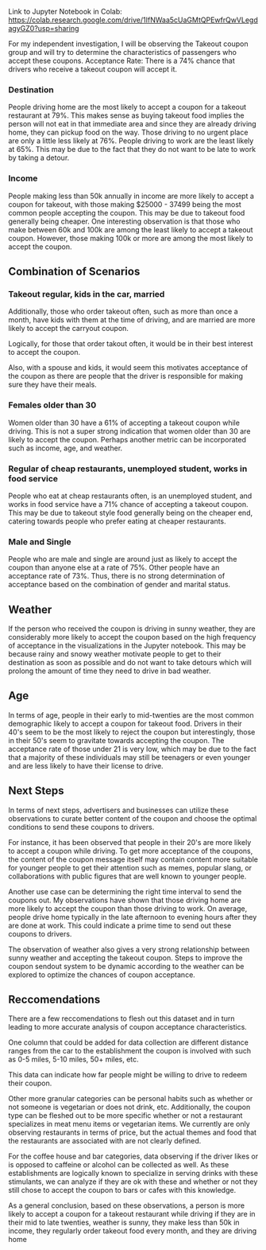 Link to Jupyter Notebook in Colab: https://colab.research.google.com/drive/1IfNWaa5cUaGMtQPEwfrQwVLegdagyGZ0?usp=sharing

For my independent investigation, I will be observing the Takeout coupon group and will try to determine the characteristics of passengers who accept these coupons.
Acceptance Rate: There is a 74% chance that drivers who receive a takeout coupon will accept it.

### **Destination**
People driving home are the most likely to accept a coupon for a takeout restaurant at 79%. This makes sense as buying takeout food implies the person will not eat in that immediate area and since they are already driving home, they can pickup food on the way.
Those driving to no urgent place are only a little less likely at 76%.
People driving to work are the least likely at 65%. This may be due to the fact that they do not want to be late to work by taking a detour.

### **Income**
People making less than 50k annually in income are more likely to accept a coupon for takeout, with those making $25000 - 37499 being the most common people accepting the coupon. This may be due to takeout food generally being cheaper.
One interesting observation is that those who make between 60k and 100k are among the least likely to accept a takeout coupon. However, those making 100k or more are among the most likely to accept the coupon.

## **Combination of Scenarios**

### **Takeout regular, kids in the car, married**

Additionally, those who order takeout often, such as more than once a month, have kids with them at the time of driving, and are married are more likely to accept the carryout coupon.

Logically, for those that order takout often, it would be in their best interest to accept the coupon.

Also, with a spouse and kids, it would seem this motivates acceptance of the coupon as there are people that the driver is responsible for making sure they have their meals.

### **Females older than 30**

Women older than 30 have a 61% of accepting a takeout coupon while driving. This is not a super strong indication that women older than 30 are likely to accept the coupon. Perhaps another metric can be incorporated such as income, age, and weather.

### **Regular of cheap restaurants, unemployed student, works in food service**

People who eat at cheap restaurants often, is an unemployed student, and works in food service have a 71% chance of accepting a takeout coupon. This may be due to takeout style food generally being on the cheaper end, catering towards people who prefer eating at cheaper restaurants.

### **Male and Single**

People who are male and single are around just as likely to accept the coupon than anyone else at a rate of 75%. Other people have an acceptance rate of 73%. Thus, there is no strong determination of acceptance based on the combination of gender and marital status.

## **Weather**

If the person who received the coupon is driving in sunny weather, they are considerably more likely to accept the coupon based on the high frequency of acceptance in the visualizations in the Jupyter notebook.
This may be because rainy and snowy weather motivate people to get to their destination as soon as possible and do not want to take detours which will prolong the amount of time they need to drive in bad weather.

## **Age**

In terms of age, people in their early to mid-twenties are the most common demographic likely to accept a coupon for takeout food.
Drivers in their 40's seem to be the most likely to reject the coupon but interestingly, those in their 50's seem to gravitate towards accepting the coupon.
The acceptance rate of those under 21 is very low, which may be due to the fact that a majority of these individuals may still be teenagers or even younger and are less likely to have their license to drive.

## **Next Steps** 
In terms of next steps, advertisers and businesses can utilize these observations to curate better content of the coupon and choose the optimal conditions to send these coupons to drivers.

For instance, it has been observed that people in their 20's are more likely to accept a coupon while driving. To get more acceptance of the coupons, the content of the coupon message itself may contain content more suitable for younger people to get their attention such as memes, popular slang, or collaborations with public figures that are well known to younger people.

Another use case can be determining the right time interval to send the coupons out. My observations have shown that those driving home are more likely to accept the coupon than those driving to work. On average, people drive home typically in the late afternoon to evening hours after they are done at work. This could indicate a prime time to send out these coupons to drivers.

The observation of weather also gives a very strong relationship between sunny weather and accepting the takeout coupon. Steps to improve the coupon sendout system to be dynamic according to the weather can be explored to optimize the chances of coupon acceptance.

## **Reccomendations**
There are a few reccomendations to flesh out this dataset and in turn leading to more accurate analysis of coupon acceptance characteristics.

One column that could be added for data collection are different distance ranges from the car to the establishment the coupon is involved with such as 0-5 miles, 5-10 miles, 50+ miles, etc.

This data can indicate how far people might be willing to drive to redeem their coupon.

Other more granular categories can be personal habits such as whether or not someone is vegetarian or does not drink, etc. Additionally, the coupon type can be fleshed out to be more specific whether or not a restaurant specializes in meat menu items or vegetarian items. We currently are only observing restaurants in terms of price, but the actual themes and food that the restaurants are associated with are not clearly defined.

For the coffee house and bar categories, data observing if the driver likes or is opposed to caffeine or alcohol can be collected as well. As these establishments are logically known to specialize in serving drinks with these stimulants, we can analyze if they are ok with these and whether or not they still chose to accept the coupon to bars or cafes with this knowledge.


As a general conclusion, based on these observations, a person is more likely to accept a coupon for a takeout restaurant while driving if they are in their mid to late twenties, weather is sunny, they make less than 50k in income, they regularly order takeout food every month, and they are driving home
